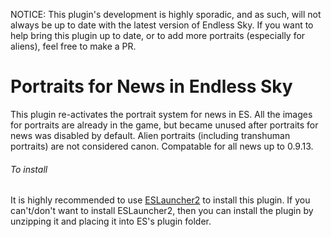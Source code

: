 NOTICE: This plugin's development is highly sporadic, and as such, will not always be up to date with the latest version of Endless Sky. If you want to help bring this plugin up to date, or to add more portraits (especially for aliens), feel free to make a PR.
# Portraits for News in Endless Sky
This plugin re-activates the portrait system for news in ES. All the images for portraits are already in the game, but became unused after portraits for news was disabled by default. Alien portraits (including transhuman portraits) are not considered canon. Compatable for all news up to 0.9.13.
###### To install
It is highly recommended to use [ESLauncher2](https://github.com/EndlessSkyCommunity/ESLauncher2/releases/latest) to install this plugin. If you can't/don't want to install ESLauncher2, then you can install the plugin by unzipping it and placing it into ES's plugin folder.